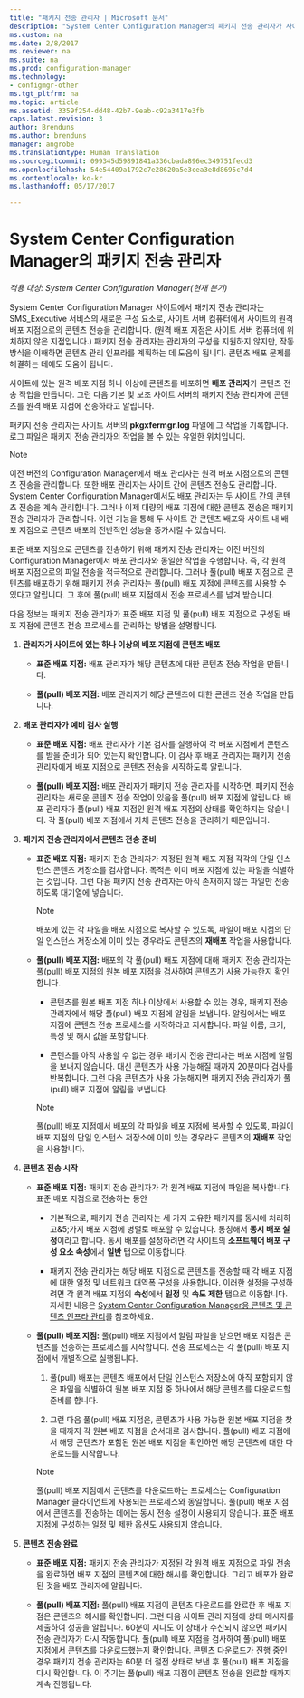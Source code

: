 ```yaml
---
title: "패키지 전송 관리자 | Microsoft 문서"
description: "System Center Configuration Manager의 패키지 전송 관리자가 사이트 서버에서 원격 배포 지점으로 콘텐츠를 전송하는 방법을 알아봅니다."
ms.custom: na
ms.date: 2/8/2017
ms.reviewer: na
ms.suite: na
ms.prod: configuration-manager
ms.technology:
- configmgr-other
ms.tgt_pltfrm: na
ms.topic: article
ms.assetid: 3359f254-dd48-42b7-9eab-c92a3417e3fb
caps.latest.revision: 3
author: Brenduns
ms.author: brenduns
manager: angrobe
ms.translationtype: Human Translation
ms.sourcegitcommit: 099345d59891841a336cbada896ec349751fecd3
ms.openlocfilehash: 54e54409a1792c7e28620a5e3cea3e8d8695c7d4
ms.contentlocale: ko-kr
ms.lasthandoff: 05/17/2017

---
```

# <a name="package-transfer-manager-in-system-center-configuration-manager"></a>System Center Configuration Manager의 패키지 전송 관리자

*적용 대상: System Center Configuration Manager(현재 분기)*

System Center Configuration Manager 사이트에서 패키지 전송 관리자는 SMS_Executive 서비스의 새로운 구성 요소로, 사이트 서버 컴퓨터에서 사이트의 원격 배포 지점으로의 콘텐츠 전송을 관리합니다. (원격 배포 지점은 사이트 서버 컴퓨터에 위치하지 않은 지점입니다.) 패키지 전송 관리자는 관리자의 구성을 지원하지 않지만, 작동 방식을 이해하면 콘텐츠 관리 인프라를 계획하는 데 도움이 됩니다. 콘텐츠 배포 문제를 해결하는 데에도 도움이 됩니다.


사이트에 있는 원격 배포 지점 하나 이상에 콘텐츠를 배포하면 **배포 관리자**가 콘텐츠 전송 작업을 만듭니다. 그런 다음 기본 및 보조 사이트 서버의 패키지 전송 관리자에 콘텐츠를 원격 배포 지점에 전송하라고 알립니다.

 패키지 전송 관리자는 사이트 서버의 **pkgxfermgr.log** 파일에 그 작업을 기록합니다. 로그 파일은 패키지 전송 관리자의 작업을 볼 수 있는 유일한 위치입니다.  

> [!NOTE]  
>  이전 버전의 Configuration Manager에서 배포 관리자는 원격 배포 지점으로의 콘텐츠 전송을 관리합니다. 또한 배포 관리자는 사이트 간에 콘텐츠 전송도 관리합니다. System Center Configuration Manager에서도 배포 관리자는 두 사이트 간의 콘텐츠 전송을 계속 관리합니다. 그러나 이제 대량의 배포 지점에 대한 콘텐츠 전송은 패키지 전송 관리자가 관리합니다. 이런 기능을 통해 두 사이트 간 콘텐츠 배포와 사이트 내 배포 지점으로 콘텐츠 배포의 전반적인 성능을 증가시킬 수 있습니다.  

표준 배포 지점으로 콘텐츠를 전송하기 위해 패키지 전송 관리자는 이전 버전의 Configuration Manager에서 배포 관리자와 동일한 작업을 수행합니다. 즉, 각 원격 배포 지점으로의 파일 전송을 적극적으로 관리합니다. 그러나 풀(pull) 배포 지점으로 콘텐츠를 배포하기 위해 패키지 전송 관리자는 풀(pull) 배포 지점에 콘텐츠를 사용할 수 있다고 알립니다. 그 후에 풀(pull) 배포 지점에서 전송 프로세스를 넘겨 받습니다.  

다음 정보는 패키지 전송 관리자가 표준 배포 지점 및 풀(pull) 배포 지점으로 구성된 배포 지점에 콘텐츠 전송 프로세스를 관리하는 방법을 설명합니다.
1.  **관리자가 사이트에 있는 하나 이상의 배포 지점에 콘텐츠 배포**  

    -   **표준 배포 지점:** 배포 관리자가 해당 콘텐츠에 대한 콘텐츠 전송 작업을 만듭니다.  

    -   **풀(pull) 배포 지점:** 배포 관리자가 해당 콘텐츠에 대한 콘텐츠 전송 작업을 만듭니다.  

2.  **배포 관리자가 예비 검사 실행**  

    -   **표준 배포 지점:** 배포 관리자가 기본 검사를 실행하여 각 배포 지점에서 콘텐츠를 받을 준비가 되어 있는지 확인합니다. 이 검사 후 배포 관리자는 패키지 전송 관리자에게 배포 지점으로 콘텐츠 전송을 시작하도록 알립니다.  

    -   **풀(pull) 배포 지점:** 배포 관리자가 패키지 전송 관리자를 시작하면, 패키지 전송 관리자는 새로운 콘텐츠 전송 작업이 있음을 풀(pull) 배포 지점에 알립니다. 배포 관리자가 풀(pull) 배포 지점인 원격 배포 지점의 상태를 확인하지는 않습니다. 각 풀(pull) 배포 지점에서 자체 콘텐츠 전송을 관리하기 때문입니다.  

3.  **패키지 전송 관리자에서 콘텐츠 전송 준비**  

    -   **표준 배포 지점:** 패키지 전송 관리자가 지정된 원격 배포 지점 각각의 단일 인스턴스 콘텐츠 저장소를 검사합니다. 목적은 이미 배포 지점에 있는 파일을 식별하는 것입니다. 그런 다음 패키지 전송 관리자는 아직 존재하지 않는 파일만 전송하도록 대기열에 넣습니다.  

        > [!NOTE]  
        >  배포에 있는 각 파일을 배포 지점으로 복사할 수 있도록, 파일이 배포 지점의 단일 인스턴스 저장소에 이미 있는 경우라도 콘텐츠의 **재배포** 작업을 사용합니다.  

    -   **풀(pull) 배포 지점:** 배포의 각 풀(pull) 배포 지점에 대해 패키지 전송 관리자는 풀(pull) 배포 지점의 원본 배포 지점을 검사하여 콘텐츠가 사용 가능한지 확인합니다.  

        -   콘텐츠를 원본 배포 지점 하나 이상에서 사용할 수 있는 경우, 패키지 전송 관리자에서 해당 풀(pull) 배포 지점에 알림을 보냅니다. 알림에서는 배포 지점에 콘텐츠 전송 프로세스를 시작하라고 지시합니다. 파일 이름, 크기, 특성 및 해시 값을 포함합니다.  

        -   콘텐츠를 아직 사용할 수 없는 경우 패키지 전송 관리자는 배포 지점에 알림을 보내지 않습니다. 대신 콘텐츠가 사용 가능해질 때까지 20분마다 검사를 반복합니다. 그런 다음 콘텐츠가 사용 가능해지면 패키지 전송 관리자가 풀(pull) 배포 지점에 알림을 보냅니다.  

        > [!NOTE]  
        >  풀(pull) 배포 지점에서 배포의 각 파일을 배포 지점에 복사할 수 있도록, 파일이 배포 지점의 단일 인스턴스 저장소에 이미 있는 경우라도 콘텐츠의 **재배포** 작업을 사용합니다.  

4.  **콘텐츠 전송 시작**  

    -   **표준 배포 지점:** 패키지 전송 관리자가 각 원격 배포 지점에 파일을 복사합니다. 표준 배포 지점으로 전송하는 동안  

        -   기본적으로, 패키지 전송 관리자는 세 가지 고유한 패키지를 동시에 처리하고&5;가지 배포 지점에 병렬로 배포할 수 있습니다. 통칭해서 **동시 배포 설정**이라고 합니다. 동시 배포를 설정하려면 각 사이트의 **소프트웨어 배포 구성 요소 속성**에서 **일반** 탭으로 이동합니다.  

        -   패키지 전송 관리자는 해당 배포 지점으로 콘텐츠를 전송할 때 각 배포 지점에 대한 일정 및 네트워크 대역폭 구성을 사용합니다. 이러한 설정을 구성하려면 각 원격 배포 지점의 **속성**에서 **일정** 및 **속도 제한** 탭으로 이동합니다. 자세한 내용은 [System Center Configuration Manager용 콘텐츠 및 콘텐츠 인프라 관리](../../../core/servers/deploy/configure/manage-content-and-content-infrastructure.md)를 참조하세요.  

    -   **풀(pull) 배포 지점:** 풀(pull) 배포 지점에서 알림 파일을 받으면 배포 지점은 콘텐츠를 전송하는 프로세스를 시작합니다. 전송 프로세스는 각 풀(pull) 배포 지점에서 개별적으로 실행됩니다.  

        1.   풀(pull) 배포는 콘텐츠 배포에서 단일 인스턴스 저장소에 아직 포함되지 않은 파일을 식별하여 원본 배포 지점 중 하나에서 해당 콘텐츠를 다운로드할 준비를 합니다.  

        2.   그런 다음 풀(pull) 배포 지점은, 콘텐츠가 사용 가능한 원본 배포 지점을 찾을 때까지 각 원본 배포 지점을 순서대로 검사합니다. 풀(pull) 배포 지점에서 해당 콘텐츠가 포함된 원본 배포 지점을 확인하면 해당 콘텐츠에 대한 다운로드를 시작합니다.  

        > [!NOTE]  
        >  풀(pull) 배포 지점에서 콘텐츠를 다운로드하는 프로세스는 Configuration Manager 클라이언트에 사용되는 프로세스와 동일합니다. 풀(pull) 배포 지점에서 콘텐츠를 전송하는 데에는 동시 전송 설정이 사용되지 않습니다. 표준 배포 지점에 구성하는 일정 및 제한 옵션도 사용되지 않습니다.  

5.  **콘텐츠 전송 완료**  

    -   **표준 배포 지점:** 패키지 전송 관리자가 지정된 각 원격 배포 지점으로 파일 전송을 완료하면 배포 지점의 콘텐츠에 대한 해시를 확인합니다. 그리고 배포가 완료된 것을 배포 관리자에 알립니다.  

    -   **풀(pull) 배포 지점:** 풀(pull) 배포 지점이 콘텐츠 다운로드를 완료한 후 배포 지점은 콘텐츠의 해시를 확인합니다. 그런 다음 사이트 관리 지점에 상태 메시지를 제출하여 성공을 알립니다. 60분이 지나도 이 상태가 수신되지 않으면 패키지 전송 관리자가 다시 작동합니다. 풀(pull) 배포 지점을 검사하여 풀(pull) 배포 지점에서 콘텐츠를 다운로드했는지 확인합니다. 콘텐츠 다운로드가 진행 중인 경우 패키지 전송 관리자는 60분 더 절전 상태로 보낸 후 풀(pull) 배포 지점을 다시 확인합니다. 이 주기는 풀(pull) 배포 지점이 콘텐츠 전송을 완료할 때까지 계속 진행됩니다.  

